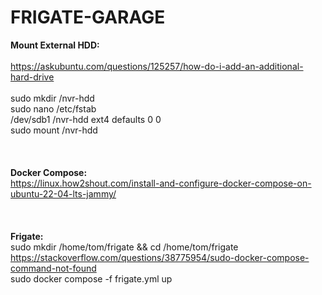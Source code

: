# FRIGATE-GARAGE
<b>Mount External HDD:</b></br>
</br>
https://askubuntu.com/questions/125257/how-do-i-add-an-additional-hard-drive</br>
<br>
sudo mkdir /nvr-hdd<br>
sudo nano /etc/fstab<br>
/dev/sdb1    /nvr-hdd    ext4    defaults    0    0<br>
sudo mount /nvr-hdd<br>
<br>
<br>
<br>
<b>Docker Compose:</b></br>
https://linux.how2shout.com/install-and-configure-docker-compose-on-ubuntu-22-04-lts-jammy/<br>
<br>
<br>
<br>
<b>Frigate:</b></br>
sudo mkdir /home/tom/frigate && cd /home/tom/frigate<br>
https://stackoverflow.com/questions/38775954/sudo-docker-compose-command-not-found<br>
sudo docker compose -f frigate.yml up
